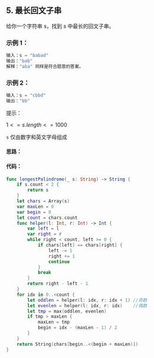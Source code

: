 ## 5. 最长回文子串

给你一个字符串 s，找到 s 中最长的回文子串。

### 示例 1：
```swift
输入：s = "babad"
输出："bab"
解释："aba" 同样是符合题意的答案。
```

### 示例 2：
```swift
输入：s = "cbbd"
输出："bb"
```

提示：

$1 <= s.length <= 1000$

`s` 仅由数字和英文字母组成

#### 思路：


#### 代码：
```swift
func longestPalindrome(_ s: String) -> String {
    if s.count < 2 {
        return s
    }
    let chars = Array(s)
    var maxLen = 0
    var begin = 0
    let count = chars.count
    func helper(l: Int, r: Int) -> Int {
        var left = l
        var right = r
        while right < count, left >= 0 {
            if chars[left] == chars[right] {
                left -= 1
                right += 1
                continue
            }
            break
        }
        return right - left - 1
    }
    for idx in 0..<count {
        let oddlen = helper(l: idx, r: idx + 1) //奇数
        let evenlen = helper(l: idx, r: idx)    //偶数
        let tmp = max(oddlen, evenlen)
        if tmp > maxLen {
            maxLen = tmp
            begin = idx - (maxLen - 1) / 2
        }
    }
    return String(chars[begin..<(begin + maxLen)])
}
```
